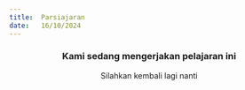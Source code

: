 ```yaml
---
title:  Parsiajaran
date:   16/10/2024
---
```


### <center>Kami sedang mengerjakan pelajaran ini</center>
<center>Silahkan kembali lagi nanti</center>